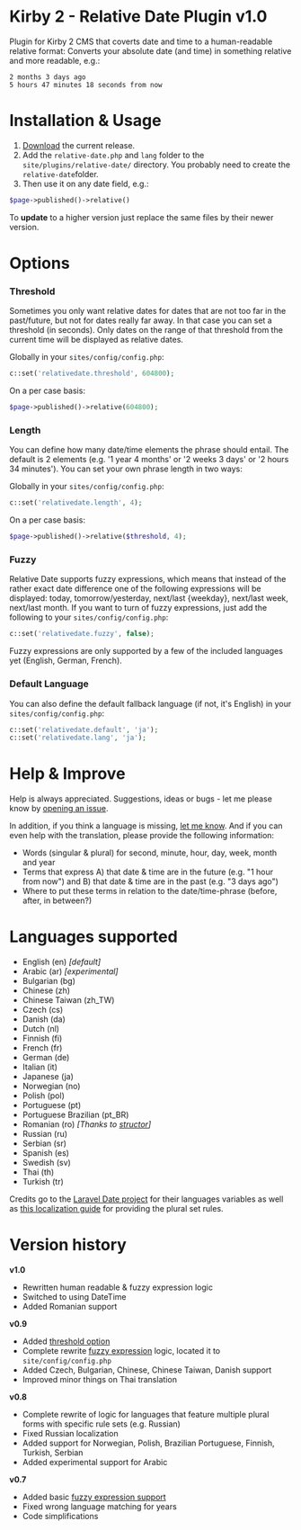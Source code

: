 # Kirby 2 - Relative Date Plugin v1.0
Plugin for Kirby 2 CMS that coverts date and time to a human-readable relative format: Converts your absolute date (and time) in something relative and more readable, e.g.: 
```
2 months 3 days ago
5 hours 47 minutes 18 seconds from now
``` 

# Installation & Usage
1. [Download](https://github.com/distantnative/kirby-relativedate/archive/develop.zip) the current release.
2. Add the ```relative-date.php``` and ```lang``` folder to the ```site/plugins/relative-date/``` directory. You probably need to create the ```relative-date```folder.
3. Then use it on any date field, e.g.: 
```php
$page->published()->relative()
```

To **update** to a higher version just replace the same files by their newer version.

# Options


### Threshold <a id="threshold"></a>
Sometimes you only want relative dates for dates that are not too far in the past/future, but not for dates really far away. In that case you can set a threshold (in seconds). Only dates on the range of that threshold from the current time will be displayed as relative dates.

Globally in your ```sites/config/config.php```:
```php
c::set('relativedate.threshold', 604800);
```

On a per case basis:
```php
$page->published()->relative(604800);
```

### Length
You can define how many date/time elements the phrase should entail. The default is 2 elements (e.g. '1 year 4 months' or '2 weeks 3 days' or '2 hours 34 minutes'). You can set your own phrase length in two ways:

Globally in your ```sites/config/config.php```:
```php
c::set('relativedate.length', 4);
```

On a per case basis:
```php
$page->published()->relative($threshold, 4);
```

### Fuzzy <a id="fuzzy"></a>
Relative Date supports fuzzy expressions, which means that instead of the rather exact date difference one of the following expressions will be displayed: today, tomorrow/yesterday, next/last {weekday}, next/last week, next/last month.
If you want to turn of fuzzy expressions, just add the following to your ```sites/config/config.php```:

```php
c::set('relativedate.fuzzy', false);
```

Fuzzy expressions are only supported by a few of the included languages yet (English, German, French).

### Default Language
You can also define the default fallback language (if not, it's English) in your ```sites/config/config.php```:

```php
c::set('relativedate.default', 'ja');
c::set('relativedate.lang', 'ja');
```

# Help & Improve
Help is always appreciated. Suggestions, ideas or bugs - let me please know by [opening an issue](https://github.com/distantnative/kirby-relativedate/issues).

In addition, if you think a language is missing, [let me know](https://github.com/distantnative/kirby-relativedate/issues/11). And if you can even help with the translation, please provide the following information:
- Words (singular & plural) for second, minute, hour, day, week, month and year
- Terms that express A) that date & time are in the future (e.g. "1 hour from now") and B) that date & time are in the past (e.g. "3 days ago")
- Where to put these terms in relation to the date/time-phrase (before, after, in between?)

# Languages supported

- English (en) *[default]*
- Arabic (ar) *[experimental]*
- Bulgarian (bg)
- Chinese (zh)
- Chinese Taiwan (zh_TW)
- Czech (cs)
- Danish (da)
- Dutch (nl)
- Finnish (fi)
- French (fr)
- German (de)
- Italian (it)
- Japanese (ja)
- Norwegian (no)
- Polish (pol)
- Portuguese (pt)
- Portuguese Brazilian (pt_BR)
- Romanian (ro) *[Thanks to [structor](https://github.com/structor)]*
- Russian (ru)
- Serbian (sr)
- Spanish (es)
- Swedish (sv)
- Thai (th)
- Turkish (tr)

Credits go to the [Laravel Date project](https://github.com/jenssegers/laravel-date/tree/master/src/lang) for their languages variables as well as [this localization guide](http://localization-guide.readthedocs.org/en/latest/l10n/pluralforms.html) for providing the plural set rules.

# Version history
**v1.0**
- Rewritten human readable & fuzzy expression logic
- Switched to using DateTime
- Added Romanian support

**v0.9**
- Added [threshold option](#threshold)
- Complete rewrite [fuzzy expression](#fuzzy) logic, located it to ```site/config/config.php```
- Added Czech, Bulgarian, Chinese, Chinese Taiwan, Danish support
- Improved minor things on Thai translation

**v0.8**
- Complete rewrite of logic for languages that feature multiple plural forms with specific rule sets (e.g. Russian)
- Fixed Russian localization
- Added support for Norwegian, Polish, Brazilian Portuguese, Finnish, Turkish, Serbian
- Added experimental support for Arabic

**v0.7**
- Added basic [fuzzy expression support](#fuzzy) 
- Fixed wrong language matching for years
- Code simplifications
